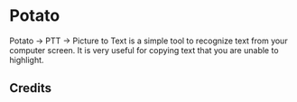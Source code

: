 # Potato
Potato -> PTT -> Picture to Text is a simple tool to recognize text from your computer screen. It is very useful for copying text that you are unable to highlight.

## Credits
